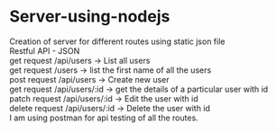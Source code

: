 # Server-using-nodejs
Creation of server for different routes using static json file <br>
Restful API - JSON   <br>
get request  /api/users -> List all users <br>
get request   /users -> list the first name of all the users <br>
post request /api/users -> Create new user  <br>
get request /api/users/:id -> get the details of a particular user with id  <br>
patch request /api/users/:id -> Edit the user with id  <br>
delete request /api/users/:id -> Delete the user with id  <br>
I am using postman for api testing of all the routes.

